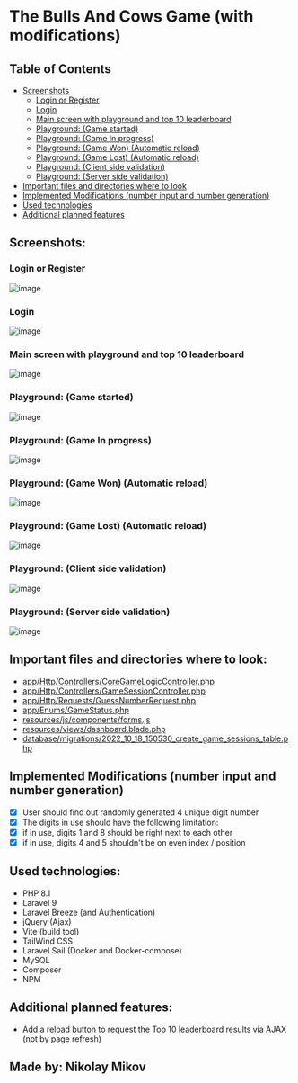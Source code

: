 # The Bulls And Cows Game (with modifications) 

## Table of Contents
 - [Screenshots](#screenshots)
    - [Login or Register](#login-or-register)
    - [Login](#login)
    - [Main screen with playground and top 10 leaderboard](#main-screen-with-playground-and-top-10-leaderboard)
    - [Playground: (Game started)](#playground-game-started)
    - [Playground: (Game In progress)](#playground-game-in-progress)
    - [Playground: (Game Won) (Automatic reload)](#playground-game-won-automatic-reload)
    - [Playground: (Game Lost) (Automatic reload)](#playground-game-lost-automatic-reload)
    - [Playground: (Client side validation)](#playground-client-side-validation)
    - [Playground: (Server side validation)](#playground-server-side-validation)
 - [Important files and directories where to look](#important-files-and-directories-where-to-look)
 - [Implemented Modifications (number input and number generation)](#implemented-modifications-number-input-and-number-generation)
 - [Used technologies](#used-technologies)
 - [Additional planned features](#additional-planned-features)

## Screenshots:
### Login or Register
![image](https://github.com/nikidev/bulls-and-cows-nm/assets/6606146/aafbae3f-4795-48a3-a50a-e13d1eb5cf3f)

### Login
![image](https://github.com/nikidev/bulls-and-cows-nm/assets/6606146/a5daa263-38ad-4452-b06c-539aa3002456)

### Main screen with playground and top 10 leaderboard
![image](https://github.com/nikidev/bulls-and-cows-nm/assets/6606146/e60bac56-5cb7-443a-9491-dd35b98fc403)

### Playground: (Game started)
![image](https://github.com/nikidev/bulls-and-cows-nm/assets/6606146/d5f87054-3b76-43d5-84aa-72f0f16cc708)

### Playground: (Game In progress)
![image](https://github.com/nikidev/bulls-and-cows-nm/assets/6606146/e7c35d89-6977-4704-a132-7077ebcc3fb0)

### Playground: (Game Won) (Automatic reload)
![image](https://github.com/nikidev/bulls-and-cows-nm/assets/6606146/19534905-609f-4f70-abba-d6aa463c291b)

### Playground: (Game Lost) (Automatic reload)
![image](https://github.com/nikidev/bulls-and-cows-nm/assets/6606146/fed0be6e-ef8c-4a49-8544-df55ae6d19e6)

### Playground: (Client side validation)
![image](https://github.com/nikidev/bulls-and-cows-nm/assets/6606146/15752c8c-9b25-411a-b18a-75406770fbed)

### Playground: (Server side validation)
![image](https://github.com/nikidev/bulls-and-cows-nm/assets/6606146/581c6a82-2314-4e87-8bca-73ead7a01e32)


## Important files and directories where to look:
- [app/Http/Controllers/CoreGameLogicController.php](https://github.com/nikidev/bulls-and-cows-nm/blob/main/app/Http/Controllers/CoreGameLogicController.php)
- [app/Http/Controllers/GameSessionController.php](https://github.com/nikidev/bulls-and-cows-nm/blob/main/app/Http/Controllers/GameSessionController.php)
- [app/Http/Requests/GuessNumberRequest.php](https://github.com/nikidev/bulls-and-cows-nm/blob/main/app/Http/Requests/GuessNumberRequest.php)
- [app/Enums/GameStatus.php](https://github.com/nikidev/bulls-and-cows-nm/blob/main/app/Enums/GameStatus.php)
- [resources/js/components/forms.js](https://github.com/nikidev/bulls-and-cows-nm/blob/main/resources/js/components/forms.js)
- [resources/views/dashboard.blade.php](https://github.com/nikidev/bulls-and-cows-nm/blob/main/resources/views/dashboard.blade.php)
- [database/migrations/2022_10_18_150530_create_game_sessions_table.php](https://github.com/nikidev/bulls-and-cows-nm/blob/main/database/migrations/2022_10_18_150530_create_game_sessions_table.php)

## Implemented Modifications (number input and number generation)
- [x] User should find out randomly generated 4 unique digit number
- [x] The digits in use should have the following limitation:
- [x] if in use, digits 1 and 8 should be right next to each other
- [x] if in use, digits 4 and 5 shouldn't be on even index / position

## Used technologies:
 - PHP 8.1
 - Laravel 9
 - Laravel Breeze (and Authentication)
 - jQuery (Ajax)
 - Vite (build tool)
 - TailWind CSS
 - Laravel Sail (Docker and Docker-compose)
 - MySQL
 - Composer
 - NPM

## Additional planned features:
 - Add a reload button to request the Top 10 leaderboard results via AJAX (not by page refresh)

## Made by: Nikolay Mikov
